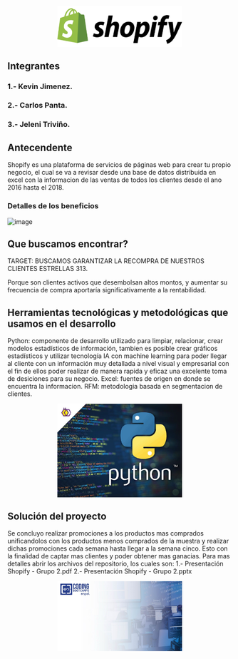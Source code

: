 <p align="center"><img align="center" width="280" src="/img/Logo2.svg"/></p>

<h2>Integrantes</h2>
<h3 align="left">1.- Kevin Jimenez.</h3>
<h3 align="left">2.- Carlos Panta.</h3>
<h3 align="left">3.- Jeleni Triviño.</h3>

<h2>Antecendente</h2>

Shopify es una plataforma de servicios de páginas web para crear tu propio negocio, el cual se va a revisar desde una base de datos distribuida en excel con la informacion de las ventas de todos los clientes desde el ano 2016 hasta el 2018.

<h3>Detalles de los beneficios</h3>
<img width="1650" height="682" alt="image" src="https://github.com/user-attachments/assets/252e4e75-ba88-4d99-91ef-a66bf3b73c8b" />

<h2>Que buscamos encontrar?</h2>

TARGET: BUSCAMOS GARANTIZAR LA RECOMPRA DE NUESTROS CLIENTES ESTRELLAS 313.

Porque son clientes activos que desembolsan altos montos, y aumentar su frecuencia de compra aportaría significativamente  a la rentabilidad.

<h2>Herramientas tecnológicas y metodológicas que usamos en el desarrollo</h2>

Python: componente de desarrollo utilizado para limpiar, relacionar, crear modelos estadísticos de información, tambien es posible crear gráficos estadísticos y utilizar tecnología IA con machine learning para poder llegar al cliente con un información muy detallada a nivel visual y empresarial con el fin de ellos poder realizar de manera rapida y eficaz una excelente toma de desiciones para su negocio.
Excel: fuentes de origen en donde se encuentra la informacion.
RFM: metodologia basada en segmentacion de clientes.
<p align="center"><img align="center" width="280" src="/img/Python.jpg"/></p>

<h2>Solución del proyecto</h2>

Se concluyo realizar promociones a los productos mas comprados unificandolos con los productos menos comprados de la muestra y realizar dichas promociones cada semana hasta llegar a la semana cinco. Esto con la finalidad de captar mas clientes y poder obtener mas ganacias.
Para mas detalles abrir los archivos del repositorio, los cuales son:
1.- Presentación Shopify - Grupo 2.pdf
2.- Presentación Shopify - Grupo 2.pptx

<p align="center"><img align="center" width="280" src="/img/FondoGrupo.jpeg"/></p>
